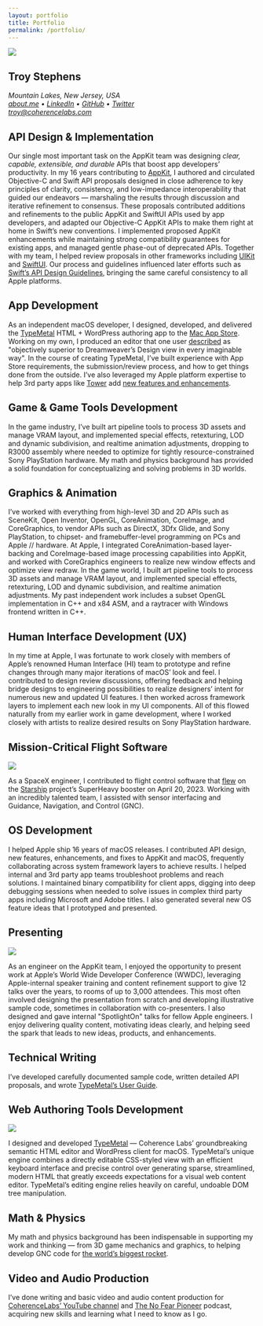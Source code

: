 ```yaml
---
layout: portfolio
title: Portfolio
permalink: /portfolio/
---
```


<img src="/images/WWDC2015-Troy-1.jpg" />

<section class="contact-info">
<h1>Troy Stephens</h1>
<address>
<p><span class="mailing-address">Mountain Lakes, New Jersey, USA</span><br />
<a href="https://about.me/troystephens">about.me</a>
•
<a href="https://www.linkedin.com/in/troystephens/">LinkedIn</a>
•
<a href="https://github.com/CoherenceLabs">GitHub</a>
•
<a href="https://www.twitter.com/heytroy">Twitter</a><br />
<a href="mailto:troy@coherencelabs.com?subject=prospect">troy@coherencelabs.com</a>
</p>

</address>
</section>



<section class="category">

<h1>API Design <span class="ampersand">&amp;</span> Implementation</h1>

<p>Our single most important task on the AppKit team was designing <em>clear, capable, extensible, and durable</em> APIs that boost app developers’ productivity. In my 16 years contributing to <a href="https://developer.apple.com/documentation/appkit/">AppKit</a>, I authored and circulated Objective-C and Swift API proposals designed in close adherence to key principles of clarity, consistency, and low-impedance interoperability that guided our endeavors — marshaling the results through discussion and iterative refinement to consensus. These proposals contributed additions and refinements to the public AppKit and SwiftUI APIs used by app developers, and adapted our Objective-C AppKit APIs to make them right at home in Swift’s new conventions. I implemented proposed AppKit enhancements while maintaining strong compatibility guarantees for existing apps, and managed gentle phase-out of deprecated APIs. Together with my team, I helped review proposals in other frameworks including <a href="https://developer.apple.com/documentation/uikit/">UIKit</a> and <a href="https://developer.apple.com/xcode/swiftui/">SwiftUI</a>. Our process and guidelines influenced later efforts such as <a href="https://www.swift.org/documentation/api-design-guidelines/">Swift’s API Design Guidelines</a>, bringing the same careful consistency to all Apple platforms.</p>

</section>



<section class="category">

<h1>App Development</h1>

<p>As an independent macOS developer, I designed, developed, and delivered the <a href="https://coherencelabs.com/typemetal/">TypeMetal</a> HTML + WordPress authoring app to the <a href="https://apps.apple.com/us/app/typemetal/id647212021?mt=12">Mac App Store</a>. Working on my own, I produced an editor that one user <a href="https://coherencelabs.com/typemetal/">described</a> as "objectively superior to Dreamweaver’s Design view in every imaginable way". In the course of creating TypeMetal, I’ve built experience with App Store requirements, the submission/review process, and how to get things done from the outside. I’ve also leveraged my Apple platform expertise to help 3rd party apps like <a href="https://www.git-tower.com">Tower</a> add <a href="https://www.git-tower.com/blog/tower-mac-10/">new features and enhancements</a>.</p>

</section>



<section class="category">

<h1>Game <span class="ampersand">&amp;</span> Game Tools Development</h1>

<p>In the game industry, I’ve built art pipeline tools to process 3D assets and manage VRAM layout, and implemented special effects, retexturing, LOD and dynamic subdivision, and realtime animation adjustments, dropping to R3000 assembly where needed to optimize for tightly resource-constrained Sony PlayStation hardware. My math and physics background has provided a solid foundation for conceptualizing and solving problems in 3D worlds.</p>

</section>



<section class="category">

<h1>Graphics <span class="ampersand">&amp;</span> Animation</h1>

<p>I’ve worked with everything from high-level 3D and 2D APIs such as SceneKit, Open Inventor, OpenGL, CoreAnimation, CoreImage, and CoreGraphics, to vendor APIs such as DirectX, 3Dfx Glide, and Sony PlayStation, to chipset- and framebuffer-level programming on PCs and Apple&nbsp;// hardware. At Apple, I integrated CoreAnimation-based layer-backing and CoreImage-based image processing capabilities into AppKit, and worked with CoreGraphics engineers to realize new window effects and optimize view redraw. In the game world, I built art pipeline tools to process 3D assets and manage VRAM layout, and implemented special effects, retexturing, LOD and dynamic subdivision, and realtime animation adjustments. My past independent work includes a subset OpenGL implementation in C++ and x84 ASM, and a raytracer with Windows frontend written in C++.</p>

</section>



<section class="category">

<h1>Human Interface Development (UX)</h1>

<p>In my time at Apple, I was fortunate to work closely with members of Apple&rsquo;s renowned Human&nbsp;Interface (HI) team to prototype and refine changes through many major iterations of macOS’ look and feel. I contributed to design review discussions, offering feedback and helping bridge designs to engineering possibilities to realize designers’ intent for numerous new and updated UI features. I then worked across framework layers to implement each new look in my UI components. All of this flowed naturally from my earlier work in game development, where I worked closely with artists to realize desired results on Sony PlayStation hardware.</p>

</section>



<section class="category">

<h1>Mission-Critical Flight Software</h1>

<img src="/images/Starship-First-Orbital-liftoff-2023-04-20.jpg" />

<p>As a SpaceX engineer, I contributed to flight control software that <a href="https://youtu.be/_krgcofiM6M">flew</a> on the <a href="https://www.spacex.com/vehicles/starship/">Starship</a> project’s SuperHeavy booster on April 20, 2023. Working with an incredibly talented team, I assisted with sensor interfacing and Guidance, Navigation, and Control (GNC).</p>

</section>



<section class="category">

<h1>OS Development</h1>

<p>I helped Apple ship 16 years of macOS releases. I contributed API design, new features, enhancements, and fixes to AppKit and macOS, frequently collaborating across system framework layers to achieve results. I helped internal and 3rd party app teams troubleshoot problems and reach solutions. I maintained binary compatibility for client apps, digging into deep debugging sessions when needed to solve issues in complex third party apps including Microsoft and Adobe titles. I also generated several new OS feature ideas that I prototyped and presented.</p>

</section>



<section class="category">

<h1>Presenting</h1>

<img src="/images/WWDC2019-CompositionalLayoutTalk-Troy.jpg" />

<p>As an engineer on the AppKit team, I enjoyed the opportunity to present work at Apple&rsquo;s World Wide Developer Conference (WWDC), leveraging Apple-internal speaker training and content refinement support to give 12 talks over the years, to rooms of up to 3,000 attendees.  This most often involved designing the presentation from scratch and developing illustrative sample code, sometimes in collaboration with co-presenters.  I also designed and gave internal "SpotlightOn" talks for fellow Apple engineers.  I enjoy delivering quality content, motivating ideas clearly, and helping seed the spark that leads to new ideas, products, and enhancements.</p>

</section>



<section class="category">

<h1>Technical Writing</h1>

<p>I’ve developed carefully documented sample code, written detailed API proposals, and wrote <a href="https://coherencelabs.com/typemetal-additions/manual/">TypeMetal’s User Guide</a>.</p>

</section>



<section class="category">

<h1>Web Authoring Tools Development</h1>

<a href="https://coherencelabs.com/typemetal/"><img src="https://coherencelabs.com/wp-content/uploads/2022/01/256.png"></a>

<p>I designed and developed <a title="Coherence Labs: TypeMetal" href="https://coherencelabs.com/typemetal/">TypeMetal</a> — Coherence Labs’ groundbreaking semantic HTML editor and WordPress client for macOS. TypeMetal’s unique engine combines a directly editable CSS-styled view with an efficient keyboard interface and precise control over generating sparse, streamlined, modern HTML that greatly exceeds expectations for a visual web content editor. TypeMetal’s editing engine relies heavily on careful, undoable DOM tree manipulation.</p>

</section>



<section class="category">

<h1>Math <span class="ampersand">&amp;</span> Physics</h1>

<p>My math and physics background has been indispensable in supporting my work and thinking — from 3D game mechanics and graphics, to helping develop GNC code for <a href="https://www.spacex.com/vehicles/starship/">the world’s biggest rocket</a>.</p>

</section>



<section class="category">

<h1>Video and Audio Production</h1>

<p>I’ve done writing and basic video and audio content production for <a href="https://www.youtube.com/@CoherenceLabs">CoherenceLabs’ YouTube channel</a> and <a href="https://podcasts.apple.com/us/podcast/the-no-fear-pioneer/id589040247">The No Fear Pioneer</a> podcast, acquiring new skills and learning what I need to know as I go.</p>

</section>


